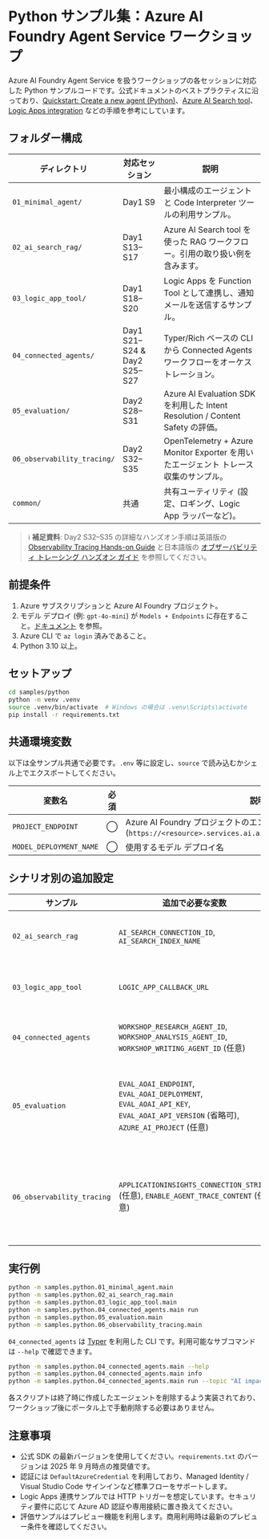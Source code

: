 # Python サンプル集：Azure AI Foundry Agent Service ワークショップ

Azure AI Foundry Agent Service を扱うワークショップの各セッションに対応した Python サンプルコードです。公式ドキュメントのベストプラクティスに沿っており、[Quickstart: Create a new agent (Python)](https://learn.microsoft.com/en-us/azure/ai-foundry/agents/quickstart?pivots=programming-language-python-azure)、[Azure AI Search tool](https://learn.microsoft.com/en-us/azure/ai-foundry/agents/how-to/tools/azure-ai-search?pivots=programming-language-python)、[Logic Apps integration](https://learn.microsoft.com/en-us/azure/ai-foundry/agents/how-to/tools/logic-apps?pivots=programming-language-python) などの手順を参考にしています。

## フォルダー構成

| ディレクトリ | 対応セッション | 説明 |
| --- | --- | --- |
| `01_minimal_agent/` | Day1 S9 | 最小構成のエージェントと Code Interpreter ツールの利用サンプル。 |
| `02_ai_search_rag/` | Day1 S13–S17 | Azure AI Search tool を使った RAG ワークフロー。引用の取り扱い例を含みます。 |
| `03_logic_app_tool/` | Day1 S18–S20 | Logic Apps を Function Tool として連携し、通知メールを送信するサンプル。 |
| `04_connected_agents/` | Day1 S21–S24 & Day2 S25–S27 | Typer/Rich ベースの CLI から Connected Agents ワークフローをオーケストレーション。 |
| `05_evaluation/` | Day2 S28–S31 | Azure AI Evaluation SDK を利用した Intent Resolution / Content Safety の評価。 |
| `06_observability_tracing/` | Day2 S32–S35 | OpenTelemetry + Azure Monitor Exporter を用いたエージェント トレース収集のサンプル。 |
| `common/` | 共通 | 共有ユーティリティ (設定、ロギング、Logic App ラッパーなど)。 |

> ℹ️ **補足資料**: Day2 S32–S35 の詳細なハンズオン手順は英語版の [Observability Tracing Hands-on Guide](../../docs/observability-tracing-handson.md) と日本語版の [オブザーバビリティ トレーシング ハンズオン ガイド](../../docs/ja/observability-tracing-handson.md) を参照してください。

## 前提条件

1. Azure サブスクリプションと Azure AI Foundry プロジェクト。
2. モデル デプロイ (例: `gpt-4o-mini`) が `Models + Endpoints` に存在すること。[ドキュメント](https://learn.microsoft.com/en-us/azure/ai-foundry/agents/quickstart#configure-and-run-an-agent) を参照。
3. Azure CLI で `az login` 済みであること。
4. Python 3.10 以上。

## セットアップ

```bash
cd samples/python
python -m venv .venv
source .venv/bin/activate  # Windows の場合は .venv\Scripts\activate
pip install -r requirements.txt
```

## 共通環境変数

以下は全サンプル共通で必要です。`.env` 等に設定し、`source` で読み込むかシェル上でエクスポートしてください。

| 変数名 | 必須 | 説明 |
| --- | --- | --- |
| `PROJECT_ENDPOINT` | ◯ | Azure AI Foundry プロジェクトのエンドポイント (`https://<resource>.services.ai.azure.com/api/projects/<project>`) |
| `MODEL_DEPLOYMENT_NAME` | ◯ | 使用するモデル デプロイ名 |

## シナリオ別の追加設定

| サンプル | 追加で必要な変数 | 補足 |
| --- | --- | --- |
| `02_ai_search_rag` | `AI_SEARCH_CONNECTION_ID`, `AI_SEARCH_INDEX_NAME` | [Azure AI Search tool の接続手順](https://learn.microsoft.com/en-us/azure/ai-foundry/agents/how-to/tools/azure-ai-search#setup)。接続はプロジェクトの Management Center で事前に作成します。 |
| `03_logic_app_tool` | `LOGIC_APP_CALLBACK_URL` | Logic Apps (HTTP トリガー) のコールバック URL。消費プランでのワークフローに対応しています。参考: [Logic Apps 連携ガイド](https://learn.microsoft.com/en-us/azure/ai-foundry/agents/how-to/tools/logic-apps?pivots=programming-language-python)。 |
| `04_connected_agents` | `WORKSHOP_RESEARCH_AGENT_ID`, `WORKSHOP_ANALYSIS_AGENT_ID`, `WORKSHOP_WRITING_AGENT_ID` (任意) | Foundry 上で事前に作成した Connected Agent の ID。省略時は `research-agent` / `analysis-agent` / `writing-agent` を使用します。 |
| `05_evaluation` | `EVAL_AOAI_ENDPOINT`, `EVAL_AOAI_DEPLOYMENT`, `EVAL_AOAI_API_KEY`, `EVAL_AOAI_API_VERSION` (省略可), `AZURE_AI_PROJECT` (任意) | 評価用の Azure OpenAI モデルへのアクセス情報。`AZURE_AI_PROJECT` を指定すると Content Safety 評価結果が Foundry プロジェクトに保存されます。参考: [Evaluate your AI agents locally](https://learn.microsoft.com/en-us/azure/ai-foundry/how-to/develop/agent-evaluate-sdk)。 |
| `06_observability_tracing` | `APPLICATIONINSIGHTS_CONNECTION_STRING` (任意), `ENABLE_AGENT_TRACE_CONTENT` (任意) | 接続文字列を設定するとトレースが Application Insights へ送信されます。未設定の場合はコンソール出力にフォールバックします。`ENABLE_AGENT_TRACE_CONTENT=true` でメッセージ本文やツール呼び出し内容も記録。参考: [Configure Azure Monitor OpenTelemetry](https://learn.microsoft.com/en-us/azure/azure-monitor/app/opentelemetry-configuration)。 |

## 実行例

```bash
python -m samples.python.01_minimal_agent.main
python -m samples.python.02_ai_search_rag.main
python -m samples.python.03_logic_app_tool.main
python -m samples.python.04_connected_agents.main run
python -m samples.python.05_evaluation.main
python -m samples.python.06_observability_tracing.main
```

`04_connected_agents` は [Typer](https://typer.tiangolo.com/) を利用した CLI です。利用可能なサブコマンドは `--help` で確認できます。

```bash
python -m samples.python.04_connected_agents.main --help
python -m samples.python.04_connected_agents.main info
python -m samples.python.04_connected_agents.main run --topic "AI impact on supply chains"
```

各スクリプトは終了時に作成したエージェントを削除するよう実装されており、ワークショップ後にポータル上で手動削除する必要はありません。

## 注意事項

- 公式 SDK の最新バージョンを使用してください。`requirements.txt` のバージョンは 2025 年 9 月時点の推奨値です。
- 認証には `DefaultAzureCredential` を利用しており、Managed Identity / Visual Studio Code サインインなど標準フローをサポートします。
- Logic Apps 連携サンプルでは HTTP トリガーを想定しています。セキュリティ要件に応じて Azure AD 認証や専用接続に置き換えてください。
- 評価サンプルはプレビュー機能を利用します。商用利用時は最新のプレビュー条件を確認してください。

